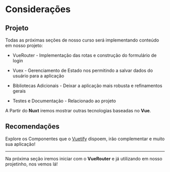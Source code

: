 # Considerações

## Projeto

Todas as próximas seções de nosso curso será implementando conteúdo em nosso projeto:

* VueRouter - Implementação das rotas e construção do formulário de login

* Vuex - Gerenciamento de Estado nos permitindo a salvar dados do usuário para a aplicação

* Bibliotecas Adicionais - Deixar a aplicação mais robusta e refinamentos gerais

* Testes e Documentação - Relacionado ao projeto

A Partir do **Nuxt** iremos mostrar outras tecnologias baseadas no **Vue**.

## Recomendações

Explore os Componentes que o [Vuetify](https://vuetifyjs.com/pt-BR/components/cards/) dispoem, irão complementar e muito sua aplicação!

---

Na próxima seção iremos iniciar com o **VueRouter** e já utilizando em nosso projetinho, nos vemos lá!

